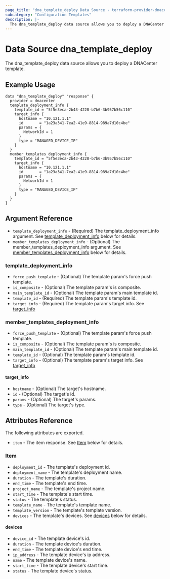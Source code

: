```yaml
---
page_title: "dna_template_deploy Data Source - terraform-provider-dnacenter"
subcategory: "Configuration Templates"
description: |-
  The dna_template_deploy data source allows you to deploy a DNACenter template.
---
```


# Data Source dna_template_deploy

The dna_template_deploy data source allows you to deploy a DNACenter template.

## Example Usage

```hcl
data "dna_template_deploy" "response" {
  provider = dnacenter
  template_deployment_info {
    template_id = "5f5e3eca-2b43-4228-b7b6-3b957b56c110"
    target_info {
      hostname = "10.121.1.1"
      id       = "1a23a341-7ea2-41e9-8814-989a7d10c4be"
      params = {
        NetworkId = 1
      }
      type = "MANAGED_DEVICE_IP"
    }
  }
  member_templates_deployment_info {
    template_id = "5f5e3eca-2b43-4228-b7b6-3b957b56c110"
    target_info {
      hostname = "10.121.1.1"
      id       = "1a23a341-7ea2-41e9-8814-989a7d10c4be"
      params = {
        NetworkId = 1
      }
      type = "MANAGED_DEVICE_IP"
    }
  }
}
```

## Argument Reference

- `template_deployment_info` - (Required) The template_deployment_info argument. See [template_deployment_info](#template_deployment_info) below for details.
- `member_templates_deployment_info` - (Optional) The member_templates_deployment_info argument. See [member_templates_deployment_info](#member_templates_deployment_info) below for details.

### template_deployment_info

- `force_push_template` - (Optional) The template param's force push template.
- `is_composite` - (Optional) The template param's is composite.
- `main_template_id` - (Optional) The template param's main template id.
- `template_id` - (Required) The template param's template id.
- `target_info` - (Required) The template param's target info. See [target_info](#target_info)

### member_templates_deployment_info

- `force_push_template` - (Optional) The template param's force push template.
- `is_composite` - (Optional) The template param's is composite.
- `main_template_id` - (Optional) The template param's main template id.
- `template_id` - (Optional) The template param's template id.
- `target_info` - (Optional) The template param's target info. See [target_info](#target_info)

#### target_info

- `hostname` - (Optional) The target's hostname.
- `id` - (Optional) The target's id.
- `params` - (Optional) The target's params.
- `type` - (Optional) The target's type.

## Attributes Reference

The following attributes are exported.

- `item` - The item response. See [Item](#item) below for details.

### Item

- `deployment_id` - The template's deployment id.
- `deployment_name` - The template's deployment name.
- `duration` - The template's duration.
- `end_time` - The template's end time.
- `project_name` - The template's project name.
- `start_time` - The template's start time.
- `status` - The template's status.
- `template_name` - The template's template name.
- `template_version` - The template's template version.
- `devices` - The template's devices. See [devices](#devices) below for details.

#### devices

- `device_id` - The template device's id.
- `duration` - The template device's duration.
- `end_time` - The template device's end time.
- `ip_address` - The template device's ip address.
- `name` - The template device's name.
- `start_time` - The template device's start time.
- `status` - The template device's status.
